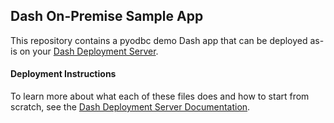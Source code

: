 ## Dash On-Premise Sample App

This repository contains a pyodbc demo Dash app that can be deployed as-is on your [Dash Deployment Server](https://plot.ly/products/on-premise).

#### Deployment Instructions

To learn more about what each of these files does and how to start from scratch, see the [Dash Deployment Server Documentation](https://dash.plot.ly/dash-deployment-server).
